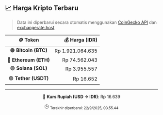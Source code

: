 

<!-- HARGA_KRIPTO -->
## 📈 Harga Kripto Terbaru

> Data ini diperbarui secara otomatis menggunakan [CoinGecko API](https://www.coingecko.com/) dan [exchangerate.host](https://exchangerate.host/)

<div align="center">

| 🪙 Token | 💰 Harga (IDR) |
|:------:|---------------:|
| 🟠 **Bitcoin (BTC)**   | Rp 1.921.064.635 |
| 🔵 **Ethereum (ETH)**  | Rp 74.562.043 |
| 🟣 **Solana (SOL)**    | Rp 3.955.557 |
| 🟢 **Tether (USDT)**   | Rp 16.652 |

---

💱 **Kurs Rupiah (USD → IDR)**: Rp 16.639

🕒 <sub>Terakhir diperbarui: 22/9/2025, 03.55.44</sub>

</div>
<!-- /HARGA_KRIPTO -->